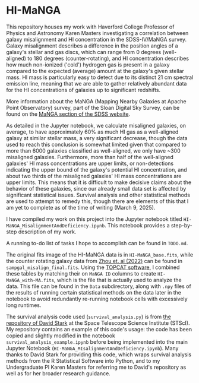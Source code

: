 # HI-MaNGA

This repository houses my work with Haverford College Professor of Physics and Astronomy Karen Masters investigating a 
correlation between galaxy misalignment and HI concentration in the SDSS-IV/MaNGA survey. Galaxy misalignment describes a difference in the position 
angles of a galaxy's stellar and gas discs, which can range from 0 degrees (well-aligned) to 180 degrees (counter-rotating), 
and HI concentration describes how much non-ionized ('cold') hydrogen gas is present in a galaxy compared to the 
expected (average) amount at the galaxy's given stellar mass. HI mass is particularly easy to detect due to its distinct
21 cm spectral emission line, meaning that we are able to gather relatively abundant data for the HI concentrations of
galaxies up to significant redshifts.

More information about the MaNGA (Mapping Nearby Galaxies at Apache Point Observatory) survey, part of the Sloan Digital
Sky Survey, can be found on the [MaNGA section of the SDSS website](https://www.sdss4.org/surveys/manga/).

As detailed in the Jupyter notebook, we calculate misaligned galaxies, on average, to have approximately 
60% as much HI gas as a well-aligned galaxy at similar stellar mass, a very significant decrease, though the data used
to reach this conclusion is somewhat limited given that compared to more than 6000 galaxies classified as well-aligned,
we only have ~300 misaligned galaxies. Furthermore, more than half of the well-aligned galaxies' HI mass concentrations
are upper limits, or non-detections indicating the upper bound of the galaxy's potential HI concentration, and about
two thirds of the misaligned galaxies' HI mass concentrations are upper limits. This means that it is difficult to
make decisive claims about the behavior of these galaxies, since our already small data set is affected by significant
statistical issues. Survival analysis and other statistical methods are used to attempt to remedy this, though there 
are elements of this that I am yet to complete as of the time of writing (March 9, 2025). 

I have compiled my work on this project into the Jupyter notebook titled `HI-MaNGA_MisalignmentAndDeficiency.ipynb`.
This notebook provides a step-by-step description of my work.

A running to-do list of tasks I hope to accomplish can be found in `TODO.md`.

The original fits image of the HI-MaNGA data is in `HI-MaNGA_base.fits`, while the counter rotating galaxy 
data from [Zhou et. al (2022)](https://ui.adsabs.harvard.edu/abs/2022MNRAS.515.5081Z/abstract) can be found in
`sampgal_misalign_final.fits`. Using the [TOPCAT software](https://www.star.bris.ac.uk/~mbt/topcat/), I combined these
tables by matching their on `MaNGA ID` columns to create `HI-MaNGA_with-MA.fits`, which is the file that is actually 
used to analyze the data. This file can be found in the `Data` subdirectory, along with `.npy` files of the results of 
running certain statistical methods on the data later in the notebook to avoid redundantly re-running notebook cells 
with excessively long runtimes.

The survival analysis code used (`survival_analysis.py`) is from [the repository of David Stark](https://github.com/dvstark/survival) 
at the Space Telescope Science Institute (STScI). My repository contains an example of this code's usage: the code
has been copied and slightly modified in the notebook `survival_analysis_example.ipynb` before being implemented into 
the main Jupyter Notebook (`HI-MaNGA_MIsalignmentAndDeficiency.ipynb`). Many thanks to David Stark for providing this 
code, which wraps survival analysis methods from the R Statistical Software into Python, and to my Undergraduate PI 
Karen Masters for referring me to David's repository as well as for her broader research guidance.